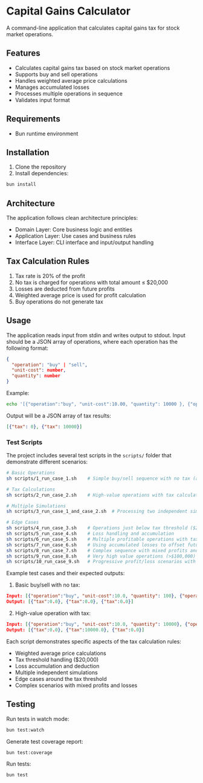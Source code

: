 # Capital Gains Calculator

A command-line application that calculates capital gains tax for stock market operations.

## Features

- Calculates capital gains tax based on stock market operations
- Supports buy and sell operations
- Handles weighted average price calculations
- Manages accumulated losses
- Processes multiple operations in sequence
- Validates input format

## Requirements

- Bun runtime environment

## Installation

1. Clone the repository
2. Install dependencies:
```bash
bun install
```

## Architecture

The application follows clean architecture principles:

- Domain Layer: Core business logic and entities
- Application Layer: Use cases and business rules
- Interface Layer: CLI interface and input/output handling

## Tax Calculation Rules

1. Tax rate is 20% of the profit
2. No tax is charged for operations with total amount ≤ $20,000
3. Losses are deducted from future profits
4. Weighted average price is used for profit calculation
5. Buy operations do not generate tax

## Usage

The application reads input from stdin and writes output to stdout. Input should be a JSON array of operations, where each operation has the following format:

```json
{
  "operation": "buy" | "sell",
  "unit-cost": number,
  "quantity": number
}
```

Example:
```bash
echo '[{"operation":"buy", "unit-cost":10.00, "quantity": 10000 }, {"operation":"sell", "unit-cost":20.00, "quantity": 5000 }]' | bun run src/index.ts
```

Output will be a JSON array of tax results:
```json
[{"tax": 0}, {"tax": 10000}]
```

### Test Scripts

The project includes several test scripts in the `scripts/` folder that demonstrate different scenarios:

```bash
# Basic Operations
sh scripts/1_run_case_1.sh    # Simple buy/sell sequence with no tax (amount ≤ $20,000)

# Tax Calculations
sh scripts/2_run_case_2.sh    # High-value operations with tax calculation (amount > $20,000)

# Multiple Simulations
sh scripts/3_run_case_1_and_case_2.sh  # Processing two independent simulations in sequence

# Edge Cases
sh scripts/4_run_case_3.sh    # Operations just below tax threshold ($20,000)
sh scripts/5_run_case_4.sh    # Loss handling and accumulation
sh scripts/6_run_case_5.sh    # Multiple profitable operations with tax
sh scripts/7_run_case_6.sh    # Using accumulated losses to offset future profits
sh scripts/8_run_case_7.sh    # Complex sequence with mixed profits and losses
sh scripts/9_run_case_8.sh    # Very high value operations (>$100,000)
sh scripts/10_run_case_9.sh   # Progressive profit/loss scenarios with tax implications
```

Example test cases and their expected outputs:

1. Basic buy/sell with no tax:
```json
Input: [{"operation":"buy", "unit-cost":10.0, "quantity": 100}, {"operation":"sell", "unit-cost":15.0, "quantity": 50}, {"operation":"sell", "unit-cost":15.0, "quantity": 50}]
Output: [{"tax":0.0}, {"tax":0.0}, {"tax":0.0}]
```

2. High-value operation with tax:
```json
Input: [{"operation":"buy", "unit-cost":10.0, "quantity": 10000}, {"operation":"sell", "unit-cost":20.0, "quantity": 5000}, {"operation":"sell", "unit-cost":5.0, "quantity": 5000}]
Output: [{"tax":0.0}, {"tax":10000.0}, {"tax":0.0}]
```

Each script demonstrates specific aspects of the tax calculation rules:
- Weighted average price calculations
- Tax threshold handling ($20,000)
- Loss accumulation and deduction
- Multiple independent simulations
- Edge cases around the tax threshold
- Complex scenarios with mixed profits and losses

## Testing
Run tests in watch mode:
```bash
bun test:watch
```

Generate test coverage report:
```bash
bun test:coverage
```

Run tests:
```bash
bun test
```

